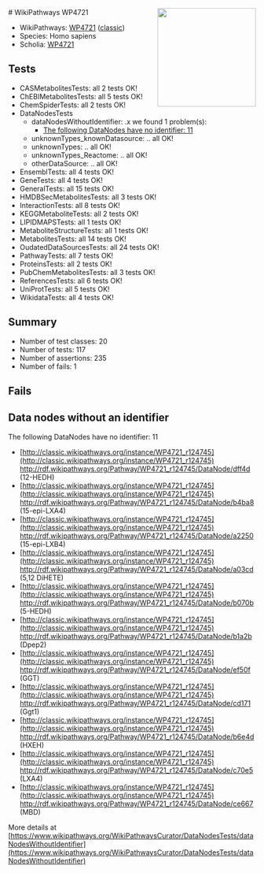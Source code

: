 <img style="float: right; width: 200px" src="https://upload.wikimedia.org/wikipedia/commons/thumb/8/83/Wplogo_with_text_500.png/640px-Wplogo_with_text_500.png" />
# WikiPathways WP4721

* WikiPathways: [WP4721](https://wikipathways.org/pathways/WP4721) ([classic](https://classic.wikipathways.org/instance/WP4721))
* Species: Homo sapiens
* Scholia: [WP4721](https://scholia.toolforge.org/wikipathways/WP4721)
## Tests
* CASMetabolitesTests: all 2 tests OK!
* ChEBIMetabolitesTests: all 5 tests OK!
* ChemSpiderTests: all 2 tests OK!
* DataNodesTests
    * dataNodesWithoutIdentifier: .x we found 1 problem(s):
        * [The following DataNodes have no identifier: 11](#8792c491)
    * unknownTypes_knownDatasource: .. all OK!
    * unknownTypes: .. all OK!
    * unknownTypes_Reactome: .. all OK!
    * otherDataSource: .. all OK!
* EnsemblTests: all 4 tests OK!
* GeneTests: all 4 tests OK!
* GeneralTests: all 15 tests OK!
* HMDBSecMetabolitesTests: all 3 tests OK!
* InteractionTests: all 8 tests OK!
* KEGGMetaboliteTests: all 2 tests OK!
* LIPIDMAPSTests: all 1 tests OK!
* MetaboliteStructureTests: all 1 tests OK!
* MetabolitesTests: all 14 tests OK!
* OudatedDataSourcesTests: all 24 tests OK!
* PathwayTests: all 7 tests OK!
* ProteinsTests: all 2 tests OK!
* PubChemMetabolitesTests: all 3 tests OK!
* ReferencesTests: all 6 tests OK!
* UniProtTests: all 5 tests OK!
* WikidataTests: all 4 tests OK!


## Summary

* Number of test classes: 20
* Number of tests: 117
* Number of assertions: 235
* Number of fails: 1

## Fails

<a name="8792c491" />

## Data nodes without an identifier

The following DataNodes have no identifier: 11

* [http://classic.wikipathways.org/instance/WP4721_r124745](http://classic.wikipathways.org/instance/WP4721_r124745) http://rdf.wikipathways.org/Pathway/WP4721_r124745/DataNode/dff4d (12-HEDH)
* [http://classic.wikipathways.org/instance/WP4721_r124745](http://classic.wikipathways.org/instance/WP4721_r124745) http://rdf.wikipathways.org/Pathway/WP4721_r124745/DataNode/b4ba8 (15-epi-LXA4)
* [http://classic.wikipathways.org/instance/WP4721_r124745](http://classic.wikipathways.org/instance/WP4721_r124745) http://rdf.wikipathways.org/Pathway/WP4721_r124745/DataNode/a2250 (15-epi-LXB4)
* [http://classic.wikipathways.org/instance/WP4721_r124745](http://classic.wikipathways.org/instance/WP4721_r124745) http://rdf.wikipathways.org/Pathway/WP4721_r124745/DataNode/a03cd (5,12 DiHETE)
* [http://classic.wikipathways.org/instance/WP4721_r124745](http://classic.wikipathways.org/instance/WP4721_r124745) http://rdf.wikipathways.org/Pathway/WP4721_r124745/DataNode/b070b (5-HEDH)
* [http://classic.wikipathways.org/instance/WP4721_r124745](http://classic.wikipathways.org/instance/WP4721_r124745) http://rdf.wikipathways.org/Pathway/WP4721_r124745/DataNode/b1a2b (Dpep2)
* [http://classic.wikipathways.org/instance/WP4721_r124745](http://classic.wikipathways.org/instance/WP4721_r124745) http://rdf.wikipathways.org/Pathway/WP4721_r124745/DataNode/ef50f (GGT)
* [http://classic.wikipathways.org/instance/WP4721_r124745](http://classic.wikipathways.org/instance/WP4721_r124745) http://rdf.wikipathways.org/Pathway/WP4721_r124745/DataNode/cd171 (Ggt1)
* [http://classic.wikipathways.org/instance/WP4721_r124745](http://classic.wikipathways.org/instance/WP4721_r124745) http://rdf.wikipathways.org/Pathway/WP4721_r124745/DataNode/b6e4d (HXEH)
* [http://classic.wikipathways.org/instance/WP4721_r124745](http://classic.wikipathways.org/instance/WP4721_r124745) http://rdf.wikipathways.org/Pathway/WP4721_r124745/DataNode/c70e5 (LXA4)
* [http://classic.wikipathways.org/instance/WP4721_r124745](http://classic.wikipathways.org/instance/WP4721_r124745) http://rdf.wikipathways.org/Pathway/WP4721_r124745/DataNode/ce667 (MBD)


More details at [https://www.wikipathways.org/WikiPathwaysCurator/DataNodesTests/dataNodesWithoutIdentifier](https://www.wikipathways.org/WikiPathwaysCurator/DataNodesTests/dataNodesWithoutIdentifier)

